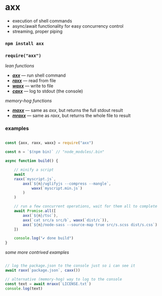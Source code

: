 
# axx

- execution of shell commands
- async/await functionality for easy concurrency control
- streaming, proper piping

### `npm install axx`

### `require("axx")`

*lean functions*

- [***axx***](https://github.com/chase-moskal/axx/blob/master/source/axx.ts#L43) — run shell command
- [***raxx***](https://github.com/chase-moskal/axx/blob/master/source/raxx.ts#L9) — read from file
- [***waxx***](https://github.com/chase-moskal/axx/blob/master/source/waxx.ts#L5) — write to file
- [***caxx***](https://github.com/chase-moskal/axx/blob/master/source/caxx.ts#L5) — log to stdout (the console)

*memory-hog functions*

- [***maxx***](https://github.com/chase-moskal/axx/blob/master/source/axx.ts#L77) — same as *axx*, but returns the full stdout result
- [***mraxx***](https://github.com/chase-moskal/axx/blob/master/source/raxx.ts#L34) — same as *raxx*, but returns the whole file to result

### examples

```javascript

const {axx, raxx, waxx} = require("axx")

const n = `$(npm bin)` // "node_modules/.bin"

async function build() {

	// minify a script
	await
	raxx(`myscript.js`,
		axx(`${n}/uglifyjs --compress --mangle`,
			waxx(`myscript.min.js`)
		)
	)

	// run a few concurrent operations, wait for them all to complete
	await Promise.all([
		axx(`${n}/tsc`),
		axx(`cat src/a src/b`, waxx(`dist/c`)),
		axx(`${n}/node-sass --source-map true src/s.scss dist/s.css`)
	])

	console.log("✔ done build")
}

```

*some more contrived examples*

```javascript

// log the package.json to the console just so i can see it
await raxx(`package.json`, caxx())

// alternative (memory-hog) way to log to the console
const text = await mraxx(`LICENSE.txt`)
console.log(text)

```
